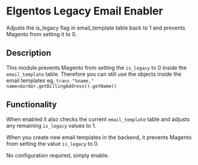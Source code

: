 Elgentos Legacy Email Enabler
=====================
Adjusts the is_legacy flag in email_template table back to 1 and prevents Magento from setting it to 0.

Description
-----------
This module prevents Magento from setting the `is_legacy` to 0 inside the `email_template` table.
Therefore you can still use the objects inside the email templates eg. `trans "%name," name=$order.getBillingAddress().getName()`


Functionality
--------------
When enabled it also checks the current `email_template` table and adjusts any remaining `is_legacy` values to 1.

When you create new email templates in the backend, it prevents Magento from setting the value `is_legacy` to 0.

No configuration required, simply enable.